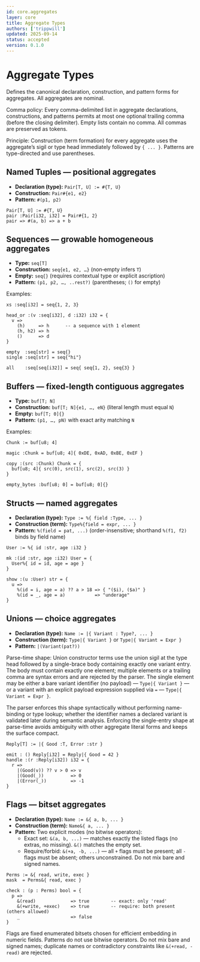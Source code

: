 ```yaml
---
id: core.aggregates
layer: core
title: Aggregate Types
authors: ['trippwill']
updated: 2025-09-14
status: accepted
version: 0.1.0
---
```


# Aggregate Types

Defines the canonical declaration, construction, and pattern forms for aggregates. All aggregates are nominal.

Comma policy: Every comma-delimited list in aggregate declarations, constructions, and patterns permits at most one optional trailing comma (before the closing delimiter). Empty lists contain no comma. All commas are preserved as tokens.

Principle: Construction (term formation) for every aggregate uses the aggregate’s sigil or type head immediately followed by `{ ... }`. Patterns are type-directed and use parentheses.

## Named Tuples — positional aggregates

- **Declaration (type):** `Pair[T, U] := #{T, U}`
- **Construction:** `Pair#{e1, e2}`
- **Pattern:** `#(p1, p2)`

```brim
Pair[T, U] := #{T, U}
pair :Pair[i32, i32] = Pair#{1, 2}
pair => #(a, b) => a + b
```

## Sequences — growable homogeneous aggregates

- **Type:** `seq[T]`
- **Construction:** `seq{e1, e2, …}` (non‑empty infers `T`)
- **Empty:** `seq{}` (requires contextual type or explicit ascription)
- **Pattern:** `(p1, p2, …, ..rest?)` (parentheses; `()` for empty)

Examples:
```brim
xs :seq[i32] = seq{1, 2, 3}

head_or :(v :seq[i32], d :i32) i32 = {
  v =>
    (h)     => h      -- a sequence with 1 element
    (h, h2) => h
    ()      => d
}

empty  :seq[str] = seq{}
single :seq[str] = seq{"hi"}

all    :seq[seq[i32]] = seq{ seq{1, 2}, seq{3} }
```

## Buffers — fixed-length contiguous aggregates

- **Type:** `buf[T; N]`
- **Construction:** `buf[T; N]{e1, …, eN}` (literal length must equal `N`)
- **Empty:** `buf[T; 0]{}`
- **Pattern:** `(p1, …, pN)` with exact arity matching `N`

Examples:
```brim
Chunk := buf[u8; 4]

magic :Chunk = buf[u8; 4]{ 0xDE, 0xAD, 0xBE, 0xEF }

copy :(src :Chunk) Chunk = {
  buf[u8; 4]{ src(0), src(1), src(2), src(3) }
}

empty_bytes :buf[u8; 0] = buf[u8; 0]{}
```

## Structs — named aggregates

- **Declaration (type):** `Type := %{ field :Type, ... }`
- **Construction (term):** `Type%{field = expr, ... }`
- **Pattern:** `%(field = pat, ...)` (order-insensitive; shorthand `%(f1, f2)` binds by field name)

```brim
User := %{ id :str, age :i32 }

mk :(id :str, age :i32) User = {
  User%{ id = id, age = age }
}

show :(u :User) str = {
  u =>
    %(id = i, age = a) ?? a > 18 => { "($i), ($a)" }
    %(id = _, age = a)           => "underage"
}
```

## Unions — choice aggregates

- **Declaration (type):** `Name := |{ Variant : Type?, ... }`
- **Construction (term):** `Type|{ Variant }` or `Type|{ Variant = Expr }`
- **Pattern:** `|(Variant(pat?))`

Parse-time shape: Union constructor terms use the union sigil at the type head followed by a single-brace body containing exactly one variant entry. The body must contain exactly one element; multiple elements or a trailing comma are syntax errors and are rejected by the parser. The single element may be either a bare variant identifier (no payload) — `Type|{ Variant }` — or a variant with an explicit payload expression supplied via `=` — `Type|{ Variant = Expr }`.

The parser enforces this shape syntactically without performing name-binding or type lookup; whether the identifier names a declared variant is validated later during semantic analysis. Enforcing the single-entry shape at parse-time avoids ambiguity with other aggregate literal forms and keeps the surface compact.

```brim
Reply[T] := |{ Good :T, Error :str }

emit : () Reply[i32] = Reply|{ Good = 42 }
handle :(r :Reply[i32]) i32 = {
  r =>
    |(Good(v)) ?? v > 0 => v
    |(Good(_))          => 0
    |(Error(_))         => -1
}
```

## Flags — bitset aggregates

- **Declaration (type):** `Name := &{ a, b, ... }`
- **Construction (term):** `Name&{ a, ... }`
- **Pattern:** Two explicit modes (no bitwise operators):
  - Exact set: `&(a, b, ...)` — matches exactly the listed flags (no extras, no missing). `&()` matches the empty set.
  - Require/forbid: `&(+a, -b, ...)` — all `+` flags must be present; all `-` flags must be absent; others unconstrained. Do not mix bare and signed names.

```brim
Perms := &{ read, write, exec }
mask  = Perms&{ read, exec }

check : (p : Perms) bool = {
  p =>
    &(read)             => true        -- exact: only 'read'
    &(+write, +exec)    => true        -- require: both present (others allowed)
    _                   => false
}
```

Flags are fixed enumerated bitsets chosen for efficient embedding in numeric fields.
Patterns do not use bitwise operators. Do not mix bare and signed names; duplicate names or contradictory constraints like `&(+read, -read)` are rejected.
